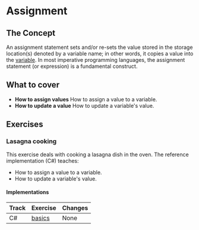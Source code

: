 # Assignment

## The Concept

An assignment statement sets and/or re-sets the value stored in the storage location(s) denoted by a variable name; in other words, it copies a value into the [variable][concept-variables]. In most imperative programming languages, the assignment statement (or expression) is a fundamental construct.

## What to cover

- **How to assign values** How to assign a value to a variable.
- **How to update a value** How to update a variable's value.

## Exercises

### Lasagna cooking

This exercise deals with cooking a lasagna dish in the oven. The reference implementation (C#) teaches:

- How to assign a value to a variable.
- How to update a variable's value.

#### Implementations

| Track | Exercise                        | Changes |
| ----- | ------------------------------- | ------- |
| C#    | [basics][implementation-csharp] | None    |

[implementation-csharp]: ../../languages/csharp/exercises/concept/basics/.docs/introduction.md
[concept-variables]: ./variables.md
